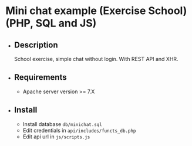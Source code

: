 # Mini chat example (Exercise School) (PHP, SQL and JS)

- ## Description
  
  School exercise, simple chat without login. With REST API and XHR.

- ## Requirements
  
  - Apache server version >= 7.X

- ## Install
  
  - Install database `db/minichat.sql`
  - Edit credentials in `api/includes/functs_db.php`
  - Edit api url in `js/scripts.js`
